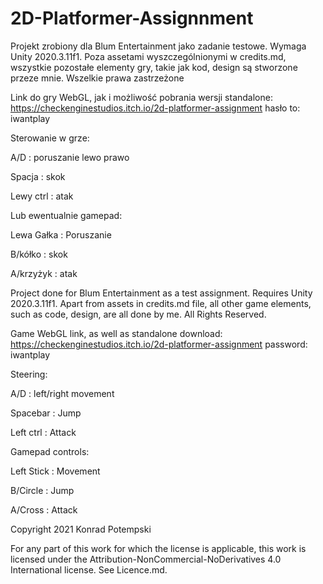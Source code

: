 # 2D-Platformer-Assignnment

Projekt zrobiony dla Blum Entertainment jako zadanie testowe. Wymaga Unity 2020.3.11f1. Poza assetami wyszczególnionymi w credits.md, wszystkie pozostałe elementy gry, takie jak kod, design są stworzone przeze mnie. Wszelkie prawa zastrzeżone

Link do gry WebGL, jak i możliwość pobrania wersji standalone: https://checkenginestudios.itch.io/2d-platformer-assignment hasło to: iwantplay


Sterowanie w grze: 

A/D : poruszanie lewo prawo

Spacja : skok

Lewy ctrl : atak


Lub ewentualnie gamepad:

Lewa Gałka : Poruszanie

B/kółko : skok

A/krzyżyk : atak

Project done for Blum Entertainment as a test assignment. Requires Unity 2020.3.11f1. Apart from assets in credits.md file, all other game elements, such as code, design, are all done by me. All Rights Reserved. 

Game WebGL link, as well as standalone download: https://checkenginestudios.itch.io/2d-platformer-assignment password: iwantplay

Steering: 

A/D : left/right movement

Spacebar : Jump

Left ctrl : Attack


Gamepad controls:

Left Stick : Movement

B/Circle : Jump

A/Cross : Attack

Copyright 2021 Konrad Potempski

For any part of this work for which the license is applicable, this work is licensed under the Attribution-NonCommercial-NoDerivatives 4.0 International license. See Licence.md.
